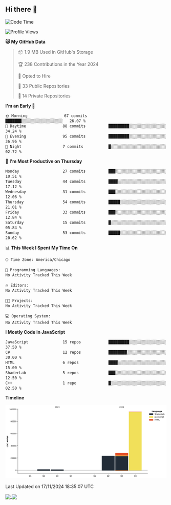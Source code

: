 ## Hi there 👋

<!--START_SECTION:waka-->
![Code Time](http://img.shields.io/badge/Code%20Time-0%20secs-blue)

![Profile Views](http://img.shields.io/badge/Profile%20Views-0-blue)

**🐱 My GitHub Data** 

> 📦 1.9 MB Used in GitHub's Storage 
 > 
> 🏆 238 Contributions in the Year 2024
 > 
> 💼 Opted to Hire
 > 
> 📜 33 Public Repositories 
 > 
> 🔑 14 Private Repositories 
 > 
**I'm an Early 🐤** 

```text
🌞 Morning                67 commits          ███████░░░░░░░░░░░░░░░░░░   26.07 % 
🌆 Daytime                88 commits          █████████░░░░░░░░░░░░░░░░   34.24 % 
🌃 Evening                95 commits          █████████░░░░░░░░░░░░░░░░   36.96 % 
🌙 Night                  7 commits           █░░░░░░░░░░░░░░░░░░░░░░░░   02.72 % 
```
📅 **I'm Most Productive on Thursday** 

```text
Monday                   27 commits          ███░░░░░░░░░░░░░░░░░░░░░░   10.51 % 
Tuesday                  44 commits          ████░░░░░░░░░░░░░░░░░░░░░   17.12 % 
Wednesday                31 commits          ███░░░░░░░░░░░░░░░░░░░░░░   12.06 % 
Thursday                 54 commits          █████░░░░░░░░░░░░░░░░░░░░   21.01 % 
Friday                   33 commits          ███░░░░░░░░░░░░░░░░░░░░░░   12.84 % 
Saturday                 15 commits          █░░░░░░░░░░░░░░░░░░░░░░░░   05.84 % 
Sunday                   53 commits          █████░░░░░░░░░░░░░░░░░░░░   20.62 % 
```


📊 **This Week I Spent My Time On** 

```text
🕑︎ Time Zone: America/Chicago

💬 Programming Languages: 
No Activity Tracked This Week

🔥 Editors: 
No Activity Tracked This Week

🐱‍💻 Projects: 
No Activity Tracked This Week

💻 Operating System: 
No Activity Tracked This Week
```

**I Mostly Code in JavaScript** 

```text
JavaScript               15 repos            █████████░░░░░░░░░░░░░░░░   37.50 % 
C#                       12 repos            ████████░░░░░░░░░░░░░░░░░   30.00 % 
HTML                     6 repos             ████░░░░░░░░░░░░░░░░░░░░░   15.00 % 
ShaderLab                5 repos             ███░░░░░░░░░░░░░░░░░░░░░░   12.50 % 
C++                      1 repo              █░░░░░░░░░░░░░░░░░░░░░░░░   02.50 % 
```



**Timeline**

![Lines of Code chart](https://raw.githubusercontent.com/sramirez124/sramirez124/main/assets/bar_graph.png)


 Last Updated on 17/11/2024 18:35:07 UTC
<!--END_SECTION:waka-->

<a href="https://github.com/anuraghazra/github-readme-stats">
  <img height=200 align="center" src="https://github-readme-stats.vercel.app/api?username=sramirez124" />
</a>
<a href="https://github.com/sramirez124/top-language">
  <img height=200 align="center" src="https://github-readme-stats.vercel.app/api/top-langs?username=sramirez124&layout=compact&langs_count=8&card_width=320" />
</a>
<!--
**sramirez124/sramirez124** is a ✨ _special_ ✨ repository because its `README.md` (this file) appears on your GitHub profile.

Here are some ideas to get you started:

- 🔭 I’m currently working on ...
- 🌱 I’m currently learning ...
- 👯 I’m looking to collaborate on ...
- 🤔 I’m looking for help with ...
- 💬 Ask me about ...
- 📫 How to reach me: ...
- 😄 Pronouns: ...
- ⚡ Fun fact: ...
-->
